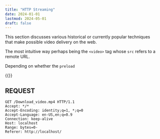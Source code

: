 ```yaml
---
title: "HTTP Streaming"
date: 2024-01-01
lastmod: 2024-05-01
draft: false
---
```


This section discusses various historical or currently popular techniques that make possible
video delivery on the web.

The most intuitive way perhaps being the `<video>` tag whose `src` refers to a remote URL.

Depending on whether the `preload`

{{<columns>}}

## REQUEST

```http
GET /Download_video.mp4 HTTP/1.1
Accept: */*
Accept-Encoding: identity;q=1, *;q=0
Accept-Language: en-US,en;q=0.9
Connection: keep-alive
Host: localhost
Range: bytes=0-
Referer: http://localhost/
